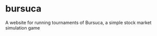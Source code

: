 bursuca
=======

A website for running tournaments of Bursuca, a simple stock market simulation game
